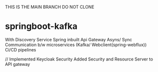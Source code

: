 THIS IS THE MAIN BRANCH
DO NOT CLONE
# springboot-kafka
With Discovery Service
Spring inbuilt Api Gateway
Asyns/ Sync Communication b/w microservices
(Kafka/ Webclient(spring-webflux))
Ci/CD pipelines 


//
Implemented Keycloak Security
Added Security and Resource Server to API gateway